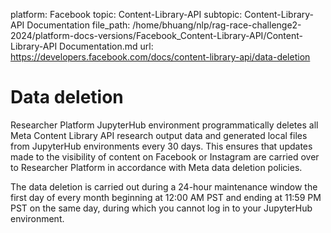platform: Facebook
topic: Content-Library-API
subtopic: Content-Library-API Documentation
file_path: /home/bhuang/nlp/rag-race-challenge2-2024/platform-docs-versions/Facebook_Content-Library-API/Content-Library-API Documentation.md
url: https://developers.facebook.com/docs/content-library-api/data-deletion

# Data deletion

Researcher Platform JupyterHub environment programmatically deletes all Meta Content Library API research output data and generated local files from JupyterHub environments every 30 days. This ensures that updates made to the visibility of content on Facebook or Instagram are carried over to Researcher Platform in accordance with Meta data deletion policies.

The data deletion is carried out during a 24-hour maintenance window the first day of every month beginning at 12:00 AM PST and ending at 11:59 PM PST on the same day, during which you cannot log in to your JupyterHub environment.
